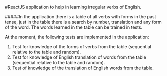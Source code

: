 #ReactJS application to help in learning irregular verbs of English. 

#####In the application there is a table of all verbs with forms in the past tense, just in the table there is a search by number, translation and any form of the word. The words learned in the table can be trained in tests.
 
At the moment, the following tests are implemented in the application:
1. Test for knowledge of the forms of verbs from the table 
(sequential relative to the table and random).
2. Test for knowledge of English translation of words from the table 
(sequential relative to the table and random).
3. Test of knowledge of the translation of English words from the table.

